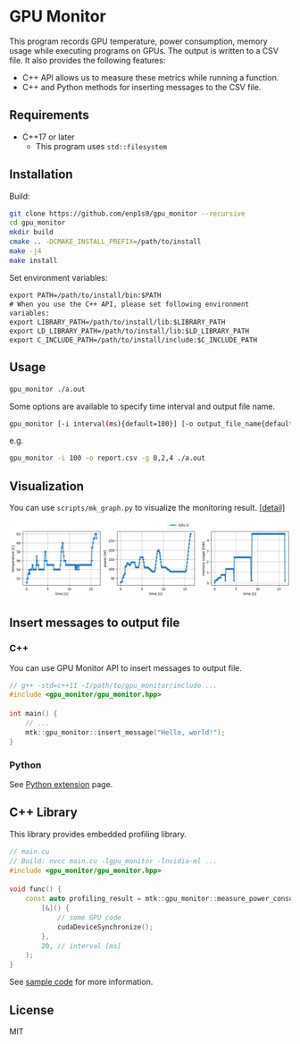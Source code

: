 # GPU Monitor

This program records GPU temperature, power consumption, memory usage while executing programs on GPUs.
The output is written to a CSV file.
It also provides the following features:
- C++ API allows us to measure these metrics while running a function.
- C++ and Python methods for inserting messages to the CSV file.

## Requirements
- C++17 or later
  - This program uses `std::filesystem`

## Installation

Build:
```bash
git clone https://github.com/enp1s0/gpu_monitor --recursive
cd gpu_monitor
mkdir build
cmake .. -DCMAKE_INSTALL_PREFIX=/path/to/install
make -j4
make install
```

Set environment variables:
```
export PATH=/path/to/install/bin:$PATH
# When you use the C++ API, please set following environment variables:
export LIBRARY_PATH=/path/to/install/lib:$LIBRARY_PATH
export LD_LIBRARY_PATH=/path/to/install/lib:$LD_LIBRARY_PATH
export C_INCLUDE_PATH=/path/to/install/include:$C_INCLUDE_PATH
```

## Usage
```bash
gpu_monitor ./a.out
```

Some options are available to specify time interval and output file name.
```bash
gpu_monitor [-i interval(ms){default=100}] [-o output_file_name{default=gpu.csv}] [-g gpu_id{default=ALL}] target_command
```

e.g.
```bash
gpu_monitor -i 100 -o report.csv -g 0,2,4 ./a.out
```

## Visualization

You can use `scripts/mk_graph.py` to visualize the monitoring result. [[detail]](./scripts/)

![sample](./docs/gpu.png)

## Insert messages to output file

### C++
You can use GPU Monitor API to insert messages to output file.

```cpp
// g++ -std=c++11 -I/path/to/gpu_monitor/include ...
#include <gpu_monitor/gpu_monitor.hpp>

int main() {
    // ...
    mtk::gpu_monitor::insert_message("Hello, world!");
}
```

### Python

See [Python extension](./python_extension) page.

## C++ Library
This library provides embedded profiling library.
```cpp
// main.cu
// Build: nvcc main.cu -lgpu_monitor -lnvidia-ml ...
#include <gpu_monitor/gpu_monitor.hpp>

void func() {
    const auto profiling_result = mtk::gpu_monitor::measure_power_consumption(
        [&]() {
            // some GPU code
            cudaDeviceSynchronize();
        },
        20, // interval [ms]
    );
}
```

See [sample code](./test/api.cu) for more information.

## License

MIT
